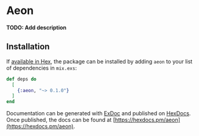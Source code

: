 # Aeon

**TODO: Add description**

## Installation

If [available in Hex](https://hex.pm/docs/publish), the package can be installed
by adding `aeon` to your list of dependencies in `mix.exs`:

```elixir
def deps do
  [
    {:aeon, "~> 0.1.0"}
  ]
end
```

Documentation can be generated with [ExDoc](https://github.com/elixir-lang/ex_doc)
and published on [HexDocs](https://hexdocs.pm). Once published, the docs can
be found at [https://hexdocs.pm/aeon](https://hexdocs.pm/aeon).

